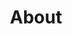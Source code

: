 ---
title: About
type: about
tagline: Your Expert Real Estate Consultants For Life!
phone: (202) 412-4533
email: hello@okeyandassociates.com
image: /img/values.jpeg
position: center

sections:
  - title: "About Us"
    text: "Since 2013, we've had two goals:"
    listitems:
      - item: Focus on building lifelong relationships with our clients rather than individual transactions.
      - item: Make real estate transactions enjoyable, transparent, and simple.

  - title: Why Choose Us?
    text: "We are a totally different breed - we work primarily by referral, so the dynamic of our relationship with clients is different from all other agents you’ll meet. Many agents only care about one transaction - since we want to be your realtors for life, we strive to blow you away with such incredible service that you’ll tell your friends and associates about us and be advocates for us. As a buyer, we want to help you find the right home, and as a seller, we want to help you get the highest sales price possible. We are top-rated thanks to this unique style of work."
---